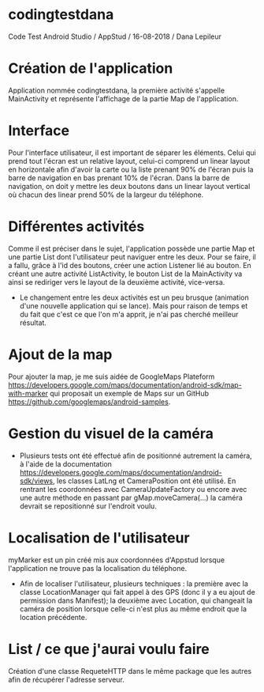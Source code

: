 # codingtestdana
Code Test Android Studio / AppStud / 16-08-2018 / Dana Lepileur
# Création de l'application
Application nommée codingtestdana, la première activité s'appelle MainActivity et représente l'affichage de la partie Map de l'application.
# Interface
Pour l'interface utilisateur, il est important de séparer les éléments. Celui qui prend tout l'écran est un relative layout, celui-ci comprend un linear layout en horizontale afin d'avoir la carte ou la liste prenant 90% de l'écran puis la barre de navigation en bas prenant 10% de l'écran. 
Dans la barre de navigation, on doit y mettre les deux boutons dans un linear layout vertical où chacun des linear prend 50% de la largeur du téléphone.
# Différentes activités
Comme il est préciser dans le sujet, l'application possède une partie Map et une partie List dont l'utilisateur peut naviguer entre les deux. Pour se faire, il a fallu, grâce à l'id des boutons, créer une action Listener lié au bouton. En créant une autre activité ListActivity, le bouton List de la MainActivity va ainsi se rediriger vers le layout de la deuxième activité, vice-versa.
- Le changement entre les deux activités est un peu brusque (animation d'une nouvelle application qui se lance). Mais pour raison de temps et du fait que c'est ce que l'on m'a apprit, je n'ai pas cherché meilleur résultat.

# Ajout de la map
Pour ajouter la map, je me suis aidée de GoogleMaps Plateform https://developers.google.com/maps/documentation/android-sdk/map-with-marker qui proposait un exemple de Maps sur un GitHub https://github.com/googlemaps/android-samples. 

# Gestion du visuel de la caméra
- Plusieurs tests ont été effectué afin de positionné autrement la caméra, à l'aide de la documentation https://developers.google.com/maps/documentation/android-sdk/views, les classes LatLng et CameraPosition ont été utilisé. En rentrant les coordonnées avec CameraUpdateFactory ou encore avec une autre méthode en passant par gMap.moveCamera(...) la caméra devrait se repositionné sur l'endroit voulu. 

# Localisation de l'utilisateur
myMarker est un pin créé mis aux coordonnées d'Appstud lorsque l'application ne trouve pas la localisation du téléphone.

- Afin de localiser l'utilisateur, plusieurs techniques : la première avec la classe LocationManager qui fait appel à des GPS (donc il y a eu ajout de permission dans Manifest); la deuxième avec Location, qui changeait la caméra de position lorsque celle-ci n'est plus au même endroit que la location précédente.

# List / ce que j'aurai voulu faire
Création d'une classe RequeteHTTP dans le même package que les autres afin de récupérer l'adresse serveur.
